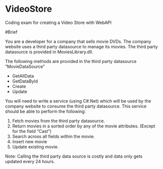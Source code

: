 # VideoStore

Coding exam for creating a Video Store with WebAPI

#Brief

You are a developer for a company that sells movie DVDs.
The company website uses a third party datasource to manage its movies. The third party datasource is provided in MoviesLibrary.dll.

The following methods are provided in the third party datasource “MovieDataSource”
-	GetAllData
-	GetDataById
-	Create
-	Update

You will need to write a service (using C#.Net) which will be used by the company website to consume the third party datasource.
This service should be able to perform the following:
1) Fetch movies from the third party datasource.
2) Return movies in a sorted order by any of the movie attributes. (Except for the field “Cast”)
3) Search across all fields within the movie.
4) Insert new movie
5) Update existing movie.

Note:  Calling the third party data source is costly and data only gets updated every 24 hours. 
